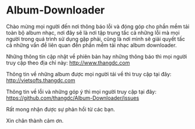 Album-Downloader
================

Chào mừng mọi người đến nơi thông báo lỗi và đóng góp cho phần mềm tải toàn bộ album nhạc, nơi đây sẽ là nơi tập trung tấc cả những lỗi mà mọi người trong quá trình sử dụng gặp phải, cũng là nơi mình sẽ giải quyết tấc cả những vấn đề liên quan đến phần mềm tải nhạc album downloader.

Những thông tin cập nhật về phiên bản hay những thông báo thì mọi người truy cập theo địa chỉ này: http://www.thangdc.com

Thông tin về những album được mọi người tải về thì truy cập tại đây: http://vietsofts.thangdc.com

Thông tin về lỗi và những góp ý thì mọi người truy cập tại đây: https://github.com/thangdc/Album-Downloader/issues

Rất mong nhận được sự phản hồi từ các bạn.

Xin chân thành cảm ơn.

